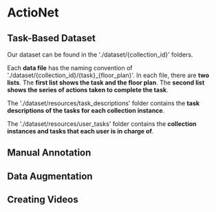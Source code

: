 # ActioNet
## Task-Based Dataset
Our dataset can be found in the './dataset/{collection_id}' folders.

Each **data file** has the naming convention of './dataset/{collection_id}/{task}\_{floor_plan}'. In each file, there are **two lists**. The **first list shows the task and the floor plan**. The **second list shows the series of actions taken to complete the task**.

The './dataset/resources/task_descriptions' folder contains the **task descriptions of the tasks for each collection instance**.

The './dataset/resources/user_tasks' folder contains the **collection instances and tasks that each user is in charge of**.

## Manual Annotation
## Data Augmentation
## Creating Videos
